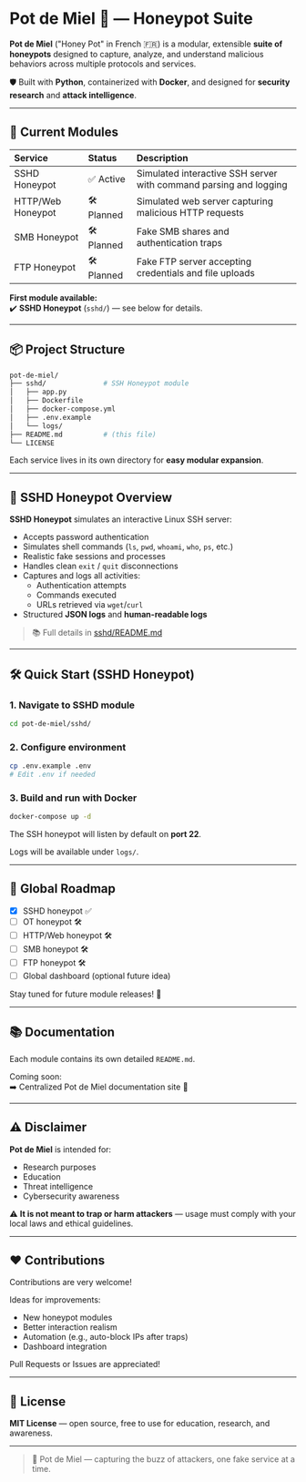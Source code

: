# Pot de Miel 🍯 — Honeypot Suite

**Pot de Miel** ("Honey Pot" in French 🇫🇷) is a modular, extensible **suite of honeypots** designed to capture, analyze, and understand malicious behaviors across multiple protocols and services.

🛡️ Built with **Python**, containerized with **Docker**, and designed for **security research** and **attack intelligence**.

---

## 🚀 Current Modules

| Service | Status | Description |
|:--------|:-------|:------------|
| SSHD Honeypot | ✅ Active | Simulated interactive SSH server with command parsing and logging |
| HTTP/Web Honeypot | 🛠️ Planned | Simulated web server capturing malicious HTTP requests |
| SMB Honeypot | 🛠️ Planned | Fake SMB shares and authentication traps |
| FTP Honeypot | 🛠️ Planned | Fake FTP server accepting credentials and file uploads |

**First module available:**  
✔️ **SSHD Honeypot** (`sshd/`) — see below for details.

---

## 📦 Project Structure

```bash
pot-de-miel/
├── sshd/              # SSH Honeypot module
│   ├── app.py
│   ├── Dockerfile
│   ├── docker-compose.yml
│   ├── .env.example
│   └── logs/
├── README.md          # (this file)
└── LICENSE
```

Each service lives in its own directory for **easy modular expansion**.

---

## 🧪 SSHD Honeypot Overview

**SSHD Honeypot** simulates an interactive Linux SSH server:
- Accepts password authentication
- Simulates shell commands (`ls`, `pwd`, `whoami`, `who`, `ps`, etc.)
- Realistic fake sessions and processes
- Handles clean `exit` / `quit` disconnections
- Captures and logs all activities:
  - Authentication attempts
  - Commands executed
  - URLs retrieved via `wget`/`curl`
- Structured **JSON logs** and **human-readable logs**

> 📚 Full details in [sshd/README.md](./sshd/README.md)

---

## 🛠️ Quick Start (SSHD Honeypot)

### 1. Navigate to SSHD module

```bash
cd pot-de-miel/sshd/
```

### 2. Configure environment

```bash
cp .env.example .env
# Edit .env if needed
```

### 3. Build and run with Docker

```bash
docker-compose up -d
```

The SSH honeypot will listen by default on **port 22**.

Logs will be available under `logs/`.

---

## 📜 Global Roadmap

- [x] SSHD honeypot ✅
- [ ] OT honeypot 🛠️
- [ ] HTTP/Web honeypot 🛠️
- [ ] SMB honeypot 🛠️
- [ ] FTP honeypot 🛠️
- [ ] Global dashboard (optional future idea)

Stay tuned for future module releases! 🚀

---

## 📚 Documentation

Each module contains its own detailed `README.md`.

Coming soon:  
➡️ Centralized Pot de Miel documentation site 📓

---

## ⚠️ Disclaimer

**Pot de Miel** is intended for:
- Research purposes
- Education
- Threat intelligence
- Cybersecurity awareness

⚠️ **It is not meant to trap or harm attackers** — usage must comply with your local laws and ethical guidelines.

---

## ❤️ Contributions

Contributions are very welcome!

Ideas for improvements:
- New honeypot modules
- Better interaction realism
- Automation (e.g., auto-block IPs after traps)
- Dashboard integration

Pull Requests or Issues are appreciated!

---

## 📜 License

**MIT License** — open source, free to use for education, research, and awareness.

---

> 🐝 Pot de Miel — capturing the buzz of attackers, one fake service at a time.